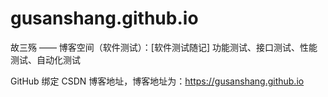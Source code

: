 # gusanshang.github.io

故三殇 —— 博客空间（软件测试）：[软件测试随记] 功能测试、接口测试、性能测试、自动化测试

GitHub 绑定 CSDN 博客地址，博客地址为：https://gusanshang.github.io
